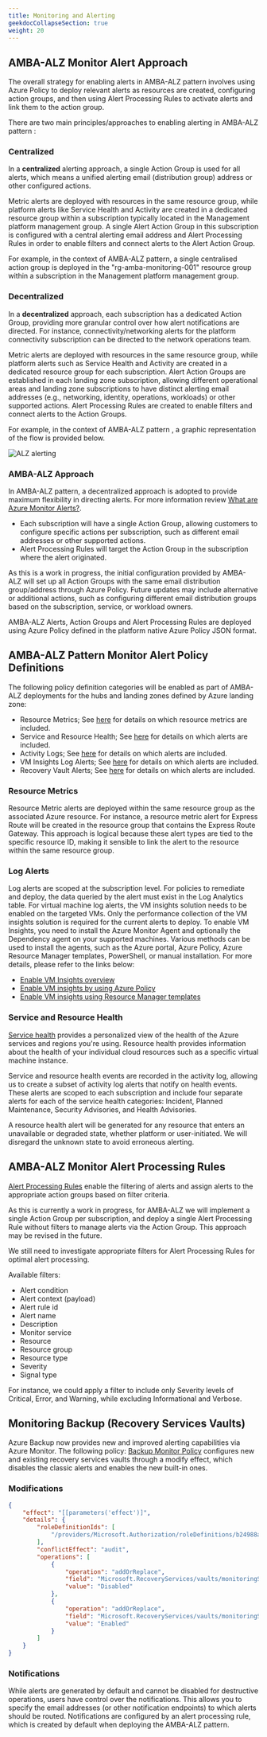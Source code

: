 ```yaml
---
title: Monitoring and Alerting
geekdocCollapseSection: true
weight: 20
---
```


## AMBA-ALZ Monitor Alert Approach

The overall strategy for enabling alerts in AMBA-ALZ pattern involves using Azure Policy to deploy relevant alerts as resources are created, configuring action groups, and then using Alert Processing Rules to activate alerts and link them to the action group.

There are two main principles/approaches to enabling alerting in AMBA-ALZ pattern :

### Centralized

In a **centralized** alerting approach, a single Action Group is used for all alerts, which means a unified alerting email (distribution group) address or other configured actions.

Metric alerts are deployed with resources in the same resource group, while platform alerts like Service Health and Activity are created in a dedicated resource group within a subscription typically located in the Management platform management group. A single Alert Action Group in this subscription is configured with a central alerting email address and Alert Processing Rules in order to enable filters and connect alerts to the Alert Action Group.

For example, in the context of AMBA-ALZ pattern, a single centralised action group is deployed in the "rg-amba-monitoring-001" resource group within a subscription in the Management platform management group.

### Decentralized

In a **decentralized** approach, each subscription has a dedicated Action Group, providing more granular control over how alert notifications are directed. For instance, connectivity/networking alerts for the platform connectivity subscription can be directed to the network operations team.

Metric alerts are deployed with resources in the same resource group, while platform alerts such as Service Health and Activity are created in a dedicated resource group for each subscription. Alert Action Groups are established in each landing zone subscription, allowing different operational areas and landing zone subscriptions to have distinct alerting email addresses (e.g., networking, identity, operations, workloads) or other supported actions. Alert Processing Rules are created to enable filters and connect alerts to the Action Groups.

For example, in the context of AMBA-ALZ pattern , a graphic representation of the flow is provided below.

![ALZ alerting](../../media/AMBA-focused-rg-alz-monitor-alert-flow.png)

### AMBA-ALZ Approach

In AMBA-ALZ pattern, a decentralized approach is adopted to provide maximum flexibility in directing alerts. For more information review [What are Azure Monitor Alerts?](https://learn.microsoft.com/en-us/azure/azure-monitor/alerts/alerts-overview).

- Each subscription will have a single Action Group, allowing customers to configure specific actions per subscription, such as different email addresses or other supported actions.
- Alert Processing Rules will target the Action Group in the subscription where the alert originated.

As this is a work in progress, the initial configuration provided by AMBA-ALZ will set up all Action Groups with the same email distribution group/address through Azure Policy. Future updates may include alternative or additional actions, such as configuring different email distribution groups based on the subscription, service, or workload owners.

AMBA-ALZ Alerts, Action Groups and Alert Processing Rules are deployed using Azure Policy defined in the platform native Azure Policy JSON format.

## AMBA-ALZ Pattern Monitor Alert Policy Definitions

The following policy definition categories will be enabled as part of AMBA-ALZ deployments for the hubs and landing zones defined by Azure landing zone:

- Resource Metrics; See [here](../Alerts-Details#azure-landing-zone-metric-alerts-settings) for details on which resource metrics are included.
- Service and Resource Health; See [here](../Alerts-Details#azure-landing-zone-activity-log-resource-health) for details on which alerts are included.
- Activity Logs; See [here](../Alerts-Details#azure-landing-zone-activity-log-administrative) for details on which alerts are included.
- VM Insights Log Alerts; See [here](../Alerts-Details#vm-insights-log-alerts) for details on which alerts are included.
- Recovery Vault Alerts; See [here](../Alerts-Details#recovery-vault-alerts) for details on which alerts are included.

### Resource Metrics

Resource Metric alerts are deployed within the same resource group as the associated Azure resource. For instance, a resource metric alert for Express Route will be created in the resource group that contains the Express Route Gateway. This approach is logical because these alert types are tied to the specific resource ID, making it sensible to link the alert to the resource within the same resource group.

### Log Alerts

Log alerts are scoped at the subscription level. For policies to remediate and deploy, the data queried by the alert must exist in the Log Analytics table. For virtual machine log alerts, the VM insights solution needs to be enabled on the targeted VMs. Only the performance collection of the VM insights solution is required for the current alerts to deploy. To enable VM Insights, you need to install the Azure Monitor Agent and optionally the Dependency agent on your supported machines. Various methods can be used to install the agents, such as the Azure portal, Azure Policy, Azure Resource Manager templates, PowerShell, or manual installation. For more details, please refer to the links below:

- [Enable VM Insights overview](https://learn.microsoft.com/en-us/azure/azure-monitor/vm/vminsights-enable-overview)
- [Enable VM insights by using Azure Policy](https://learn.microsoft.com/en-us/azure/azure-monitor/vm/vminsights-enable-policy)
- [Enable VM insights using Resource Manager templates](https://learn.microsoft.com/en-us/azure/azure-monitor/vm/vminsights-enable-resource-manager)

### Service and Resource Health

[Service health](https://learn.microsoft.com/en-us/azure/service-health/overview) provides a personalized view of the health of the Azure services and regions you're using. Resource health provides information about the health of your individual cloud resources such as a specific virtual machine instance.

Service and resource health events are recorded in the activity log, allowing us to create a subset of activity log alerts that notify on health events. These alerts are scoped to each subscription and include four separate alerts for each of the service health categories: Incident, Planned Maintenance, Security Advisories, and Health Advisories.


A resource health alert will be generated for any resource that enters an unavailable or degraded state, whether platform or user-initiated. We will disregard the unknown state to avoid erroneous alerting.

## AMBA-ALZ Monitor Alert Processing Rules

[Alert Processing Rules](https://learn.microsoft.com/en-us/azure/azure-monitor/alerts/alerts-processing-rules) enable the filtering of alerts and assign alerts to the appropriate action groups based on filter criteria.

As this is currently a work in progress, for AMBA-ALZ we will implement a single Action Group per subscription, and deploy a single Alert Processing Rule without filters to manage alerts via the Action Group. This approach may be revised in the future.

We still need to investigate appropriate filters for Alert Processing Rules for optimal alert processing.

Available filters:

- Alert condition
- Alert context (payload)
- Alert rule id
- Alert name
- Description
- Monitor service
- Resource
- Resource group
- Resource type
- Severity
- Signal type

For instance, we could apply a filter to include only Severity levels of Critical, Error, and Warning, while excluding Informational and Verbose.

## Monitoring Backup (Recovery Services Vaults)

Azure Backup now provides new and improved alerting capabilities via Azure Monitor. The following policy: [Backup Monitor Policy](https://github.com/Azure/azure-monitor-baseline-alerts/blob/main/services/RecoveryServices/vaults/Modify-RSV-BackupHealth-Alert.json) configures new and existing recovery services vaults through a modify effect, which disables the classic alerts and enables the new built-in ones.

### Modifications

```json
{
    "effect": "[[parameters('effect')]",
    "details": {
        "roleDefinitionIds": [
            "/providers/Microsoft.Authorization/roleDefinitions/b24988ac-6180-42a0-ab88-20f7382dd24c"
        ],
        "conflictEffect": "audit",
        "operations": [
            {
                "operation": "addOrReplace",
                "field": "Microsoft.RecoveryServices/vaults/monitoringSettings.classicAlertSettings.alertsForCriticalOperations",
                "value": "Disabled"
            },
            {
                "operation": "addOrReplace",
                "field": "Microsoft.RecoveryServices/vaults/monitoringSettings.azureMonitorAlertSettings.alertsForAllJobFailures",
                "value": "Enabled"
            }
        ]
    }
}
```

### Notifications

While alerts are generated by default and cannot be disabled for destructive operations, users have control over the notifications. This allows you to specify the email addresses (or other notification endpoints) to which alerts should be routed. Notifications are configured by an alert processing rule, which is created by default when deploying the AMBA-ALZ pattern.
